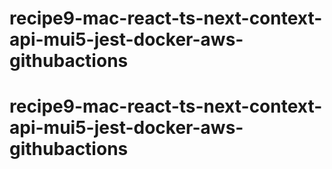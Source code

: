 # recipe9-mac-react-ts-next-context-api-mui5-jest-docker-aws-githubactions
# recipe9-mac-react-ts-next-context-api-mui5-jest-docker-aws-githubactions
